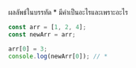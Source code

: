 ผลลัพธ์ในบรรทัด * มีค่าเป็นอะไรและเพราะอะไร


```js
const arr = [1, 2, 4];
const newArr = arr;

arr[0] = 3;
console.log(newArr[0]); // *
```
